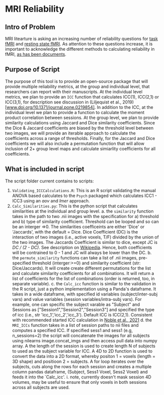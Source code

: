 # MRI Reliability

## Intro of Problem

MRI litearture is asking an increasing number of reliability questions for [task fMRI](https://doi.org/10.1177/0956797620916786) and [resting state fMRI](www.doi.org/10.1016/j.neuroimage.2019.116157). As attention to these questions increase, it is important to acknowledge the different methods to calculating reliability in fMRI, [as has been documents](www.doi.org/10.1111/j.1749-6632.2010.05446.x).

## Purpose of Script

The purpose of this tool is to provide an open-source package that will provide multiple reliability metrics, at the group and individual level, that researchers can report with their manuscripts. At the individual level metrics, we plan to provide an `ICC` function that calculates ICC(1), ICC(2,1) or ICC(3,1), for description see discussion in (Liljequist et al., 2019)[www.doi.org/10.1371/journal.pone.0219854]. In addition to the ICC, at the individual level we plan to provide a function to calculate the moment product correlation between sessions. At the group level, we plan to provide similarity calculations using Jaccard and Dice similarity coefficients. Since the Dice & Jaccard coefficients are biased by the threshold level between two images, we will provide an iterable approach to calculate the coefficients across a range of thresholds. Finally, for the Jaccard and Dice coefficients we will also include a permutation function that will allow inclusion of 2+ group level maps and calculate simiarlity coefficients for all coefficients. 

## What is included in script

The script folder current contains to scripts:

  1. `Validating_ICCCalculations.R`: This is an R script validating the manual ANOVA based calculates to the `Psych` packaged which calculates ICC1 - ICC3 using an *aov* and *lmer* approach.
  2. `Calc_Similarities.py`: This is the python script that calculates similarities at the individual and group level.
    a. the `similarity` function takes in the path to two .nii images with the specification for a) threshold and b) type of similarity coefficient. Threshold can be looped and so can be an interger =>0. The similarities coefficeints are either 'Dice' or 'Jaccards', with the default = Dice. Dice Coefficient (DC) is the interaction of two images (i.e., active voxels, T/F) divided by the union of the two images. The Jaccards Coefficient is similar to dice, except JC is *DC / (2 - DC)*. See description on [Wikipedia](https://en.wikipedia.org/wiki/S%C3%B8rensen%E2%80%93Dice_coefficient). Hence, both coefficients will be contrained to 0 - 1 and JC will always be lower than the DC. 
    b. the `permute_similarity` functions can take a list of .nii images, pre-specified threshold (interger:>=0) and similarity coefficient (str: Dice/Jaccards). It will create create different permutations for the list and calculate similarity coefficients for all combinations. It will return a list of coefficients for the list of combinations (order is returned, too, in separate variable).
    c. the `Calc_icc` function is similar to the validation in the R script, just a python implementation using a Panda's dataframe. It takes in a wide dataframe, with specified id variables (subject/inter-subj vars) and value variables (session variables/intra-subj vars). For example, one can specific the subject varable as "Subject" and Sessions as ["Session1","Session2","Session3"] and specified the type of icc (i.e., str 'icc_1','icc_2','icc_3'). Default ICC is ICC(2,1). Consistent with recommended started ICC calculation in [Noble et al., 2021](https://www.sciencedirect.com/science/article/pii/S235215462030200X)
    d. the `MRI_ICCs` function takes in a list of session paths to nii files and computes a specified ICC. If specified sess1 and sess1 (e.g, n_sessions=2) the script will concatenate the images for all subjects using nilearns image.concat_imgs and then access pull data into numpy array. A the length of the session is used to create length N of subjects to used as the subject variable for ICC. A 4D to 2D function is used to convert the data into a 2D format, whereby positon 1 = voxels (length = 3D shape) and positioon 2 = subjects. A for loop iterates over the subjects, cuts along the rows for each session and creates a multiple column pandas dataframe, (Subject, Sess1 Voxel, Sess2 Voxel) and feeds it into the `Calc_icc'. 
      i. note, currently doesn't mask session 4D volumes, may be useful to ensure that only voxels in both sessions across all subjects are used.
